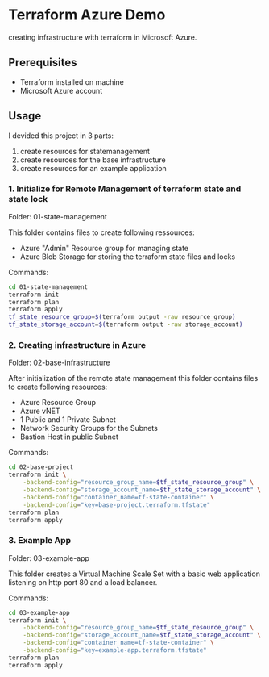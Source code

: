 # Terraform Azure Demo
creating infrastructure with terraform in Microsoft Azure.

## Prerequisites

- Terraform installed on machine
- Microsoft Azure account

## Usage

I devided this project in 3 parts:
1. create resources for statemanagement
2. create resources for the base infrastructure
3. create resources for an example application

### 1. Initialize for Remote Management of terraform state and state lock
Folder: 01-state-management

This folder contains files to create following ressources:
- Azure "Admin" Resource group for managing state
- Azure Blob Storage for storing the terraform state files and locks

Commands:
```bash
cd 01-state-management
terraform init
terraform plan
terraform apply
tf_state_resource_group=$(terraform output -raw resource_group)
tf_state_storage_account=$(terraform output -raw storage_account)
```

### 2. Creating infrastructure in Azure
Folder: 02-base-infrastructure

After initialization of the remote state management this folder contains files to create following resources:
- Azure Resource Group
- Azure vNET
- 1 Public and 1 Private Subnet
- Network Security Groups for the Subnets
- Bastion Host in public Subnet

Commands:
```bash
cd 02-base-project
terraform init \
    -backend-config="resource_group_name=$tf_state_resource_group" \
    -backend-config="storage_account_name=$tf_state_storage_account" \
    -backend-config="container_name=tf-state-container" \
    -backend-config="key=base-project.terraform.tfstate"
terraform plan
terraform apply
```

### 3. Example App
Folder: 03-example-app

This folder creates a Virtual Machine Scale Set with a basic web application listening on http port 80 and a load balancer.

Commands:
```bash
cd 03-example-app
terraform init \
    -backend-config="resource_group_name=$tf_state_resource_group" \
    -backend-config="storage_account_name=$tf_state_storage_account" \
    -backend-config="container_name=tf-state-container" \
    -backend-config="key=example-app.terraform.tfstate"
terraform plan
terraform apply
```